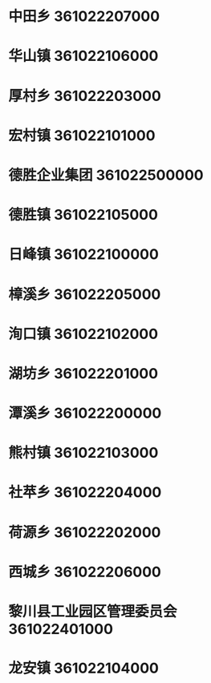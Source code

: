 # 中田乡 361022207000
# 华山镇 361022106000
# 厚村乡 361022203000
# 宏村镇 361022101000
# 德胜企业集团 361022500000
# 德胜镇 361022105000
# 日峰镇 361022100000
# 樟溪乡 361022205000
# 洵口镇 361022102000
# 湖坊乡 361022201000
# 潭溪乡 361022200000
# 熊村镇 361022103000
# 社苹乡 361022204000
# 荷源乡 361022202000
# 西城乡 361022206000
# 黎川县工业园区管理委员会 361022401000
# 龙安镇 361022104000
